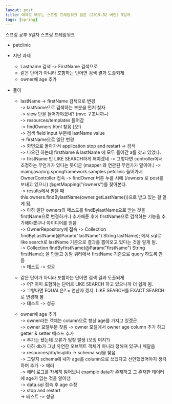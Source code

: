 ```yaml
---
layout: post
title: 예제로 배우는 스프링 프레임워크 입문 (2019.02 버전) 5일차
tags: [spring]
---
```


스프링 공부 5일차 스프링 프레임워크 

 - petclinic

 - 지난 과제 
    - Lastname 검색 -> FirstName 검색으로
    - 같은 단어가 아니라 포함하는 단어면 검색 결과 도출되게
    - owner에 age 추가

 - 풀이 
    - lastName -> firstName 검색으로 변경  
            -> lastName으로 검색하는 부분을 먼저 찾자  
            -> view 단을 들어가야겠네? (mvc 구조니까~)  
            -> resources/templates 들어감  
            -> findOwners.html 찾음 (오!)  
            -> 검색 field input 부분에 lastName value  
            -> firstName으로 일단 변경  
            -> 화면으로 돌아가서 application stop and restart -> 검색  
            -> 나오긴 하는데 firstName & lastName 에 모두 들어간 a를 찾고 있었다.  
            -> firstName 만 LIKE SEARCH하게 해야겠네 
            -> 그렇다면 controller에서 조정하는 무언가가 있다는 뜻이군 (mapper 와 연관된 무언가가 말이야.) 
            -> main/java/org.springframework.samples.petclinic 들어가서 OwnerController 접속 
            -> findOwner 버튼 누를 시에 (/owners 로 post를 보내고 있으니) @getMapping("/owners")를 찾아본다.  
            -> results에서 받을 때 this.owners.findBylastName(owner.getLastName())으로 받고 있는 걸 알게 됨.  
            -> 아하 일단 owners의 메소드를 findBylastName으로 받는 것을 firstName으로 변경하거나 추가해준 후에 firstName으로 검색하는 기능을 추가해야겠구나 아이디어를 얻음  
            -> OwnerRepository에 접속 -> Collection<Owner> findByLastName(@Param("lastName") String lastName); 에서 sql로 like search로 lastName 기준으로 결과를 뽑아오고 있다는 것을 알게 됨.  
            -> Collection<Owner> findByfirstName(@Param("firstName") String firstName); 을 만들고 동일 쿼리에서 firstName 기준으로 query 하도록 만듬  
            -> 테스트 -> 성공  
    
    - 같은 단어가 아니라 포함하는 단어면 검색 결과 도출되게  
            -> 어? 이미 포함하는 단어로 LIKE SEARCH 하고 있으니까 더 쉽게 됨.  
            -> 그렇다면 EQUAL은? = 연산자 겠지. LIKE SEARCH를 EXACT SEARCH로 변경해 봄  
            -> 테스트 -> 성공  
        
    - owner에 age 추가  
            -> owner라는 객체는 column으로 항상 age를 가지고 있겠군  
            -> owner 모델부분 찾음 -> owner 모델에서 owner age column 추가 하고 getter & setter 메소드 추가  
            -> 추가는 됐는데 오류가 엄청 발생 (오잉 머지?)  
            -> 아하 db가 그냥 유연한 오브젝트 객체가 아니라 정해져 있구나 깨달음  
            -> resources/db/hsqldb -> schema.sql을 찾음  
            -> 그렇지 schema에 내가 age를 column으로 쓰겠다고 선언했었어야지 생각하며 추가 -> 에러  
            -> 에러 로그를 자세히 읽어보니 example data가 존재하고 그 존재한 데이터에 age가 없는 것을 알아냄  
            -> data.sql 접속 후 age 수정  
            -> stop and restart  
            -> 테스트 -> 성공  